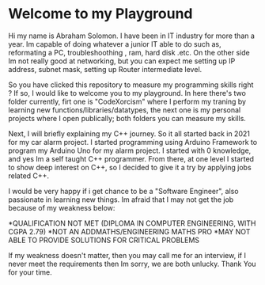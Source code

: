 # Welcome to my Playground

Hi my name is Abraham Solomon. I have been in IT industry for more than a year. 
Im capable of doing whatever a junior IT able to do such as, reformating a PC,
troubleshoothing , ram, hard disk .etc. On the other side Im not really good at networking,
but you can expect me setting up IP address, subnet mask, setting up Router intermediate level.

So you have clicked this repository to measure my programming skills right ? If so,
I would like to welcome you to my playground. In here there's two folder currently,
firt one is "CodeXorcism" where I perform my traning by learning new functions/libraries/datatypes, 
the next one is my personal projects where I open publically; both folders you can measure 
my skills.

Next, I will briefly explaining my C++ journey. So it all started back in 2021 for my 
car alarm project. I started programming using Arduino Framework to program my Arduino Uno for my
alarm project. I started with 0 knowledge, and yes Im a self taught C++ programmer. From there, at 
one level I started to show deep interest on C++, so I decided to give it a try by applying jobs 
related C++. 

I would be very happy if i get chance to be a "Software Engineer", also passionate in learning 
new things. Im afraid that I may not get the job because of my weakness below:

   *QUALIFICATION NOT MET (DIPLOMA IN COMPUTER ENGINEERING, WITH CGPA 2.79)
   *NOT AN ADDMATHS/ENGINEERING MATHS PRO
   *MAY NOT ABLE TO PROVIDE SOLUTIONS FOR CRITICAL PROBLEMS

If my weakness doesn't matter, then you may call me for an interview, if I never meet the requirements
then Im sorry, we are both unlucky. Thank You for your time.










































































